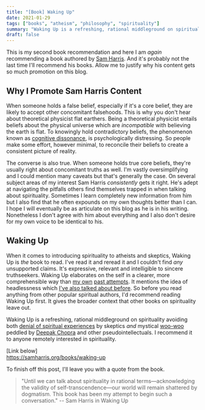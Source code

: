```yaml
---
title: "[Book] Waking Up"
date: 2021-01-29
tags: ["books", "atheism", "philosophy", "spirituality"]
summary: "Waking Up is a refreshing, rational middleground on spirituality avoiding both [denial of spiritual experiences](https://rationalwiki.org/wiki/Talk:Spirituality) by skeptics _and_ mystical [woo-woo](https://rationalwiki.org/wiki/Woo) peddled by [Deepak Chopra](https://rationalwiki.org/wiki/Deepak_Chopra) and other pseudointellectuals."
draft: false
---
```

This is my second book recommendation and here I am _again_ recommending a book authored by [Sam Harris](https://samharris.org). And it's probably not the last time I'll recommend his books. Allow me to justify why his content gets so much promotion on this blog.

## Why I Promote Sam Harris Content
When someone holds a false belief, especially if it's a core belief, they are likely to accept other concomitant falsehoods. This is why you don't hear about theoretical physicist flat earthers. Being a theoretical physicist entails beliefs about the physical universe which are _incompatible_ with believing the earth is flat. To knowingly hold contradictory beliefs, the phenomenon known as [cognitive dissonance](https://en.wikipedia.org/wiki/Cognitive_dissonance), is psychologically distressing. So people make some effort, however minimal, to reconcile their beliefs to create a consistent picture of reality.

The converse is also true. When someone holds true core beliefs, they're usually right about concomitant truths as well. I'm vastly oversimplifying and I could mention many caveats but that's generally the case. On several subject areas of my interest Sam Harris _consistently_ gets it right. He's adept at navigating the pitfalls others find themselves trapped in when talking about spirituality. Sometimes I learn completely new information from him but I also find that he often expounds on my own thoughts better than I can. I hope I will eventually be as articulate on this blog as he is in his writing. Nonetheless I don't agree with him about everything and I also don't desire for my own voice to be identical to his.

## Waking Up
When it comes to introducing spirituality to atheists and skeptics, Waking Up is _the_ book to read. I've read it and reread it and I couldn't find _any_ unsupported claims. It's expressive, relevant and intelligible to sincere truthseekers. Waking Up elaborates on the self in a clearer, more comprehensible way than [my own](/the-self) [past attempts](/ego-traps). It mentions the idea of headlessness which [I've also talked about before](/the-eternal-here-and-now). So before you read anything from other popular spiritual authors, I'd recommend reading Waking Up first. It gives the broader context that other books on spirituality leave out.

Waking Up is a refreshing, rational middleground on spirituality avoiding both [denial of spiritual experiences](https://rationalwiki.org/wiki/Talk:Spirituality) by skeptics _and_ mystical [woo-woo](https://rationalwiki.org/wiki/Woo) peddled by [Deepak Chopra](https://rationalwiki.org/wiki/Deepak_Chopra) and other pseudointellectuals. I recommend it to anyone remotely interested in spirituality.

\[Link below\]  
https://samharris.org/books/waking-up

To finish off this post, I'll leave you with a quote from the book.

> "Until we can talk about spirituality in rational terms—acknowledging the validity of self-transcendence—our world will remain shattered by dogmatism. This book has been my attempt to begin such a conversation." -- Sam Harris in Waking Up
